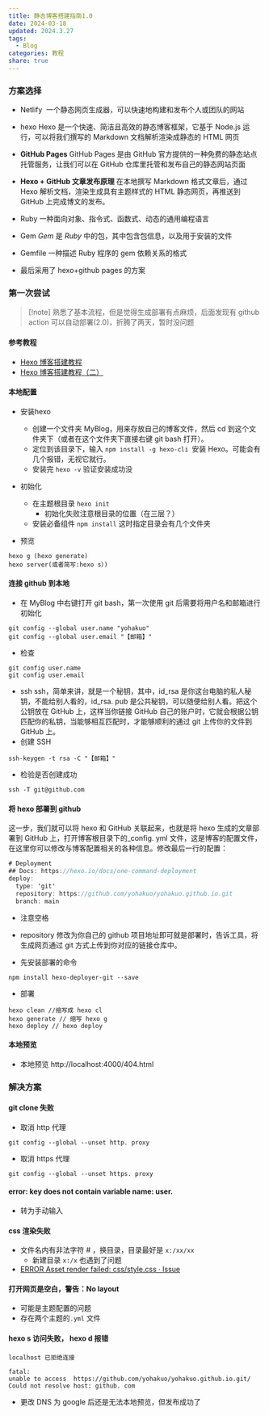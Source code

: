 ```yaml
---
title: 静态博客搭建指南1.0
date: 2024-03-18
updated: 2024.3.27
tags:
  - Blog
categories: 教程
share: true
---
```


### 方案选择
- Netlify 
	一个静态网页生成器，可以快速地构建和发布个人或团队的网站
- hexo
	Hexo 是一个快速、简洁且高效的静态博客框架，它基于 Node.js 运行，可以将我们撰写的 Markdown 文档解析渲染成静态的 HTML 网页
-  **GitHub Pages**
	GitHub Pages 是由 GitHub 官方提供的一种免费的静态站点托管服务，让我们可以在 GitHub 仓库里托管和发布自己的静态网站页面
- **Hexo + GitHub 文章发布原理**
	在本地撰写 Markdown 格式文章后，通过 Hexo 解析文档，渲染生成具有主题样式的 HTML 静态网页，再推送到 GitHub 上完成博文的发布。
- Ruby
	一种面向对象、指令式、函数式、动态的通用编程语言
- Gem
	_Gem_ 是 _Ruby_ 中的包，其中包含包信息，以及用于安装的文件
- Gemfile
	一种描述 Ruby 程序的 gem 依赖关系的格式

- 最后采用了 hexo+github pages 的方案
### 第一次尝试
>[!note]  熟悉了基本流程，但是觉得生成部署有点麻烦，后面发现有 github action 可以自动部署(2.0)，折腾了两天，暂时没问题
#### 参考教程
-  [Hexo 博客搭建教程](https://techniquenotes.github.io/2024/02/20/Hexo/Hexo%E5%8D%9A%E5%AE%A2%E6%90%AD%E5%BB%BA%E6%95%99%E7%A8%8B%EF%BC%88%E4%B8%80%EF%BC%89/)
- [ Hexo 博客搭建教程（二）](https://techniquenotes.github.io/2024/02/20/Hexo/Hexo%E5%8D%9A%E5%AE%A2%E6%90%AD%E5%BB%BA%E6%95%99%E7%A8%8B%EF%BC%88%E4%BA%8C%EF%BC%89/)
####  本地配置
- 安装hexo
	- 创建一个文件夹 MyBlog，用来存放自己的博客文件，然后 cd 到这个文件夹下（或者在这个文件夹下直接右键 git bash 打开）。
	- 定位到该目录下，输入 `npm install -g hexo-cli `安装 Hexo。可能会有几个报错，无视它就行。
	- 安装完 `hexo -v` 验证安装成功没

- 初始化
	- 在主题根目录 `hexo init`
		- 初始化失败注意根目录的位置（在三层？）
	- 安装必备组件 `npm install`
	 这时指定目录会有几个文件夹
- 预览
```
hexo g (hexo generate)
hexo server(或者简写:hexo s）)
```
#### 连接 github 到本地
- 在 MyBlog 中右键打开 git bash，第一次使用 git 后需要将用户名和邮箱进行初始化 
```
git config --global user.name "yohakuo"
git config --global user.email "【邮箱】"
```
- 检查
```
git config user.name
git config user.email
```

 -  ssh
	 ssh，简单来讲，就是一个秘钥，其中，id_rsa 是你这台电脑的私人秘钥，不能给别人看的，id_rsa. pub 是公共秘钥，可以随便给别人看。把这个公钥放在 GitHub 上，这样当你链接 GitHub 自己的账户时，它就会根据公钥匹配你的私钥，当能够相互匹配时，才能够顺利的通过 git 上传你的文件到 GitHub 上。
- 创建 SSH
```
ssh-keygen -t rsa -C "【邮箱】"
```
- 检验是否创建成功
```
ssh -T git@github.com
```
#### 将 hexo 部署到 github
这一步，我们就可以将 hexo 和 GitHub 关联起来，也就是将 hexo 生成的文章部署到 GitHub 上，打开博客根目录下的_config. yml 文件，这是博客的配置文件，在这里你可以修改与博客配置相关的各种信息。修改最后一行的配置：
```java
# Deployment 
## Docs: https://hexo.io/docs/one-command-deployment 
deploy:
  type: 'git'
  repository: https://github.com/yohakuo/yohakuo.github.io.git
  branch: main
```
- 注意空格
- repository 修改为你自己的 github 项目地址即可就是部署时，告诉工具，将生成网页通过 git 方式上传到你对应的链接仓库中。

- 先安装部署的命令
```
npm install hexo-deployer-git --save
```
- 部署
```
hexo clean //缩写成 hexo cl
hexo generate // 缩写 hexo g
hexo deploy // hexo deploy
```

#### 本地预览
- 本地预览      http://localhost:4000/404.html

### 解决方案
#### git clone 失败
- 取消 http 代理
```
git config --global --unset http. proxy
```
-   取消 https 代理 
```
git config --global --unset https. proxy
```

#### error: key does not contain variable name: user.
- 转为手动输入

#### css 渲染失败
- 文件名内有非法字符 # ，换目录，目录最好是 `x:/xx/xx` 
	- 新建目录 `x:/x` 也遇到了问题
- [ERROR Asset render failed: css/style.css · Issue](https://github.com/MOxFIVE/hexo-theme-yelee/issues/245)

#### 打开网页是空白，警告：No layout
- 可能是主题配置的问题
- 存在两个主题的`.yml` 文件

####  hexo s 访问失败， hexo d 报错
```
localhost 已拒绝连接

fatal: 
unable to access  https://github.com/yohakuo/yohakuo.github.io.git/
Could not resolve host: github. com
```

-  更改 DNS 为 google 后还是无法本地预览，但发布成功了


